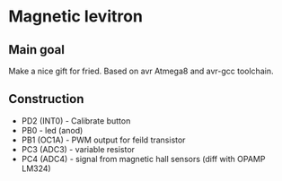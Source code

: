 # Magnetic levitron

Main goal
-------
Make a nice gift for fried. Based on avr Atmega8 and avr-gcc toolchain.

Construction
-------
* PD2 (INT0) - Calibrate button
* PB0        - led (anod)
* PB1 (OC1A) - PWM output for feild transistor
* PC3 (ADC3) - variable resistor
* PC4 (ADC4) - signal from magnetic hall sensors (diff with OPAMP LM324)
